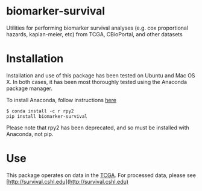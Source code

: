 # biomarker-survival
Utilities for performing biomarker survival analyses (e.g. cox proportional hazards, kaplan-meier, etc) from TCGA, CBioPortal,
and other datasets

# Installation
Installation and use of this package has been tested on Ubuntu and Mac OS X. In both cases, it has been most thoroughly tested
using the Anaconda package manager. 

To install Anaconda, follow instructions [here](https://docs.anaconda.com/anaconda/install/)


```
$ conda install -c r rpy2
pip install biomarker-survival
```


Please note that rpy2 has been deprecated, and so must be installed with Anaconda, not pip. 


# Use
This package operates on data in the [TCGA](https://www.cancer.gov/about-nci/organization/ccg/research/structural-genomics/tcga). 
For processed data, please see [http://survival.cshl.edu](http://survival.cshl.edu)
